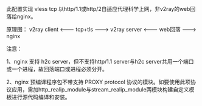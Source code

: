 此配置实现 vless tcp 以http/1.1或http/2自适应代理科学上网，非v2ray的web回落给nginx。

原理图： v2ray client <--- tcp+tls ---> v2ray server <--- web回落 ---> nginx

注意：

1、nginx 支持 h2c server，但不支持http/1.1 server与h2c server共用一个端口或一个进程，故回落端口或进程必须分开。

2、nginx 预编译程序包不带支持 PROXY protocol 协议的模块。如要使用此项协议应用，需加http_realip_module与stream_realip_module两模块构建自定义模板进行源代码编译和安装。
